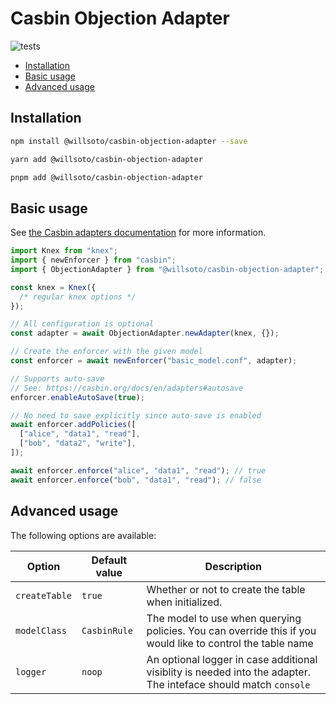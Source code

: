 # Casbin Objection Adapter

![tests](https://github.com/willsoto/casbin-objection-adapter/workflows/tests/badge.svg)

<!-- prettier-ignore-start -->

<!-- toc -->

- [Installation](#installation)
- [Basic usage](#basic-usage)
- [Advanced usage](#advanced-usage)

<!-- tocstop -->

<!-- prettier-ignore-end -->

## Installation

```bash
npm install @willsoto/casbin-objection-adapter --save
```

```bash
yarn add @willsoto/casbin-objection-adapter
```

```bash
pnpm add @willsoto/casbin-objection-adapter
```

## Basic usage

See [the Casbin adapters documentation](https://casbin.org/docs/en/adapters) for more information.

```js
import Knex from "knex";
import { newEnforcer } from "casbin";
import { ObjectionAdapter } from "@willsoto/casbin-objection-adapter";

const knex = Knex({
  /* regular knex options */
});

// All configuration is optional
const adapter = await ObjectionAdapter.newAdapter(knex, {});

// Create the enforcer with the given model
const enforcer = await newEnforcer("basic_model.conf", adapter);

// Supports auto-save
// See: https://casbin.org/docs/en/adapters#autosave
enforcer.enableAutoSave(true);

// No need to save explicitly since auto-save is enabled
await enforcer.addPolicies([
  ["alice", "data1", "read"],
  ["bob", "data2", "write"],
]);

await enforcer.enforce("alice", "data1", "read"); // true
await enforcer.enforce("bob", "data1", "read"); // false
```

## Advanced usage

The following options are available:

| Option        | Default value | Description                                                                                                     |
| ------------- | ------------- | --------------------------------------------------------------------------------------------------------------- |
| `createTable` | `true`        | Whether or not to create the table when initialized.                                                            |
| `modelClass`  | `CasbinRule`  | The model to use when querying policies. You can override this if you would like to control the table name      |
| `logger`      | `noop`        | An optional logger in case additional visiblity is needed into the adapter. The inteface should match `console` |
